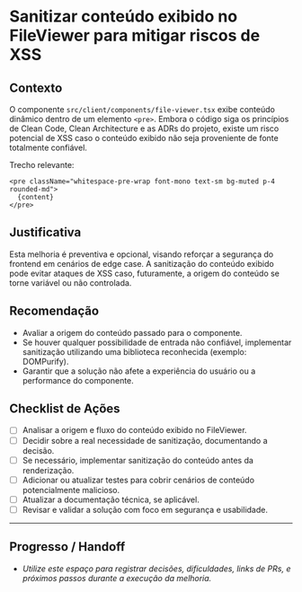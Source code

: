 # Sanitizar conteúdo exibido no FileViewer para mitigar riscos de XSS

## Contexto

O componente `src/client/components/file-viewer.tsx` exibe conteúdo dinâmico dentro de um elemento `<pre>`. Embora o código siga os princípios de Clean Code, Clean Architecture e as ADRs do projeto, existe um risco potencial de XSS caso o conteúdo exibido não seja proveniente de fonte totalmente confiável.

Trecho relevante:
```tsx
<pre className="whitespace-pre-wrap font-mono text-sm bg-muted p-4 rounded-md">
  {content}
</pre>
```

## Justificativa

Esta melhoria é preventiva e opcional, visando reforçar a segurança do frontend em cenários de edge case. A sanitização do conteúdo exibido pode evitar ataques de XSS caso, futuramente, a origem do conteúdo se torne variável ou não controlada.

## Recomendação

- Avaliar a origem do conteúdo passado para o componente.
- Se houver qualquer possibilidade de entrada não confiável, implementar sanitização utilizando uma biblioteca reconhecida (exemplo: DOMPurify).
- Garantir que a solução não afete a experiência do usuário ou a performance do componente.

## Checklist de Ações

- [ ] Analisar a origem e fluxo do conteúdo exibido no FileViewer.
- [ ] Decidir sobre a real necessidade de sanitização, documentando a decisão.
- [ ] Se necessário, implementar sanitização do conteúdo antes da renderização.
- [ ] Adicionar ou atualizar testes para cobrir cenários de conteúdo potencialmente malicioso.
- [ ] Atualizar a documentação técnica, se aplicável.
- [ ] Revisar e validar a solução com foco em segurança e usabilidade.

---

## Progresso / Handoff

- _Utilize este espaço para registrar decisões, dificuldades, links de PRs, e próximos passos durante a execução da melhoria._